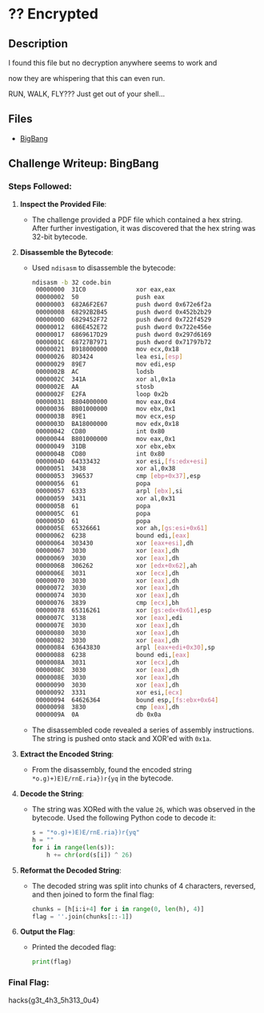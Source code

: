 # ?? Encrypted

## Description

I found this file but no decryption anywhere seems to work and

now they are whispering that this can even run.

RUN, WALK, FLY??? Just get out of your shell...

## Files

* [BigBang](<files/BigBang>)

## Challenge Writeup: BingBang

### Steps Followed:

1. **Inspect the Provided File**:  
   - The challenge provided a PDF file which contained a hex string. After further investigation, it was discovered that the hex string was 32-bit bytecode.

2. **Disassemble the Bytecode**:  
   - Used `ndisasm` to disassemble the bytecode:
     ```bash
     ndisasm -b 32 code.bin
      00000000  31C0              xor eax,eax
      00000002  50                push eax
      00000003  682A6F2E67        push dword 0x672e6f2a
      00000008  68292B2B45        push dword 0x452b2b29
      0000000D  6829452F72        push dword 0x722f4529
      00000012  686E452E72        push dword 0x722e456e
      00000017  6869617D29        push dword 0x297d6169
      0000001C  68727B7971        push dword 0x71797b72
      00000021  B918000000        mov ecx,0x18
      00000026  8D3424            lea esi,[esp]
      00000029  89E7              mov edi,esp
      0000002B  AC                lodsb
      0000002C  341A              xor al,0x1a
      0000002E  AA                stosb
      0000002F  E2FA              loop 0x2b
      00000031  B804000000        mov eax,0x4
      00000036  BB01000000        mov ebx,0x1
      0000003B  89E1              mov ecx,esp
      0000003D  BA18000000        mov edx,0x18
      00000042  CD80              int 0x80
      00000044  B801000000        mov eax,0x1
      00000049  31DB              xor ebx,ebx
      0000004B  CD80              int 0x80
      0000004D  64333432          xor esi,[fs:edx+esi]
      00000051  3438              xor al,0x38
      00000053  396537            cmp [ebp+0x37],esp
      00000056  61                popa
      00000057  6333              arpl [ebx],si
      00000059  3431              xor al,0x31
      0000005B  61                popa
      0000005C  61                popa
      0000005D  61                popa
      0000005E  65326661          xor ah,[gs:esi+0x61]
      00000062  6238              bound edi,[eax]
      00000064  303430            xor [eax+esi],dh
      00000067  3030              xor [eax],dh
      00000069  3030              xor [eax],dh
      0000006B  306262            xor [edx+0x62],ah
      0000006E  3031              xor [ecx],dh
      00000070  3030              xor [eax],dh
      00000072  3030              xor [eax],dh
      00000074  3030              xor [eax],dh
      00000076  3839              cmp [ecx],bh
      00000078  65316261          xor [gs:edx+0x61],esp
      0000007C  3138              xor [eax],edi
      0000007E  3030              xor [eax],dh
      00000080  3030              xor [eax],dh
      00000082  3030              xor [eax],dh
      00000084  63643830          arpl [eax+edi+0x30],sp
      00000088  6238              bound edi,[eax]
      0000008A  3031              xor [ecx],dh
      0000008C  3030              xor [eax],dh
      0000008E  3030              xor [eax],dh
      00000090  3030              xor [eax],dh
      00000092  3331              xor esi,[ecx]
      00000094  64626364          bound esp,[fs:ebx+0x64]
      00000098  3830              cmp [eax],dh
      0000009A  0A                db 0x0a
     ```
   - The disassembled code revealed a series of assembly instructions. The string is pushed onto stack and XOR'ed with `0x1a`.
    
3. **Extract the Encoded String**:  
   - From the disassembly, found the encoded string `*o.g)+)E)E/rnE.ria})r{yq` in the bytecode.

4. **Decode the String**:  
   - The string was XORed with the value `26`, which was observed in the bytecode. Used the following Python code to decode it:
     ```python
     s = "*o.g)+)E)E/rnE.ria})r{yq"
     h = ""
     for i in range(len(s)):
         h += chr(ord(s[i]) ^ 26)
     ```

5. **Reformat the Decoded String**:  
   - The decoded string was split into chunks of 4 characters, reversed, and then joined to form the final flag:
     ```python
     chunks = [h[i:i+4] for i in range(0, len(h), 4)]
     flag = ''.join(chunks[::-1])
     ```

6. **Output the Flag**:
   - Printed the decoded flag:
     ```python
     print(flag)
     ```

### Final Flag:
hacks{g3t_4h3_5h313_0u4}
